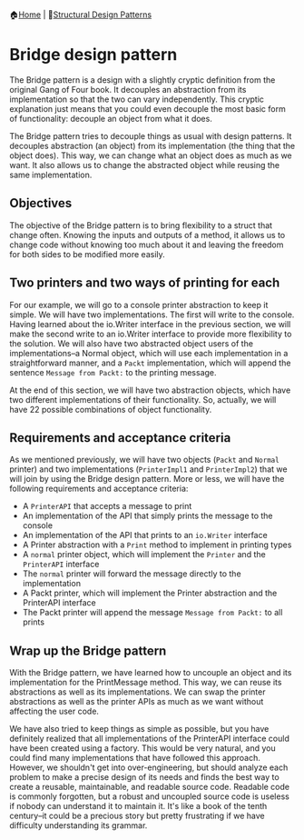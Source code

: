 :house:[Home](https://github.com/DevilsTear/go-design-patterns/README.md "Table of Contents") | :file_folder:[Structural Design Patterns](https://github.com/DevilsTear/go-design-patterns/gangs-of-four/structural/README.md "Structural Design Patterns Table of Contents")
# Bridge design pattern
The Bridge pattern is a design with a slightly cryptic definition from the original Gang of
Four book. It decouples an abstraction from its implementation so that the two can vary
independently. This cryptic explanation just means that you could even decouple the most
basic form of functionality: decouple an object from what it does.

The Bridge pattern tries to decouple things as usual with design patterns. It decouples
abstraction (an object) from its implementation (the thing that the object does). This way, we
can change what an object does as much as we want. It also allows us to change the
abstracted object while reusing the same implementation.

## Objectives
The objective of the Bridge pattern is to bring flexibility to a struct that change often.
Knowing the inputs and outputs of a method, it allows us to change code without knowing
too much about it and leaving the freedom for both sides to be modified more easily.

## Two printers and two ways of printing for each
For our example, we will go to a console printer abstraction to keep it simple. We will have
two implementations. The first will write to the console. Having learned about the
io.Writer interface in the previous section, we will make the second write to an
io.Writer interface to provide more flexibility to the solution. We will also have two
abstracted object users of the implementations–a Normal object, which will use each
implementation in a straightforward manner, and a `Packt` implementation, which will
append the sentence `Message from Packt:` to the printing message.

At the end of this section, we will have two abstraction objects, which have two different
implementations of their functionality. So, actually, we will have 22
possible combinations
of object functionality.
## Requirements and acceptance criteria
As we mentioned previously, we will have two objects (`Packt` and `Normal` printer) and
two implementations (`PrinterImpl1` and `PrinterImpl2`) that we will join by using the
Bridge design pattern. More or less, we will have the following requirements and
acceptance criteria:
- A `PrinterAPI` that accepts a message to print
- An implementation of the API that simply prints the message to the console
- An implementation of the API that prints to an `io.Writer` interface
- A Printer abstraction with a `Print` method to implement in printing types
- A `normal` printer object, which will implement the `Printer` and the `PrinterAPI` interface
- The `normal` printer will forward the message directly to the implementation
- A Packt printer, which will implement the Printer abstraction and the PrinterAPI interface
- The Packt printer will append the message `Message from Packt:` to all prints

## Wrap up the Bridge pattern
With the Bridge pattern, we have learned how to uncouple an object and its implementation
for the PrintMessage method. This way, we can reuse its abstractions as well as its
implementations. We can swap the printer abstractions as well as the printer APIs as much
as we want without affecting the user code.

We have also tried to keep things as simple as possible, but you have definitely realized
that all implementations of the PrinterAPI interface could have been created using a
factory. This would be very natural, and you could find many implementations that have
followed this approach. However, we shouldn't get into over-engineering, but should
analyze each problem to make a precise design of its needs and finds the best way to create
a reusable, maintainable, and readable source code. Readable code is commonly forgotten,
but a robust and uncoupled source code is useless if nobody can understand it to maintain
it. It's like a book of the tenth century–it could be a precious story but pretty frustrating if
we have difficulty understanding its grammar.